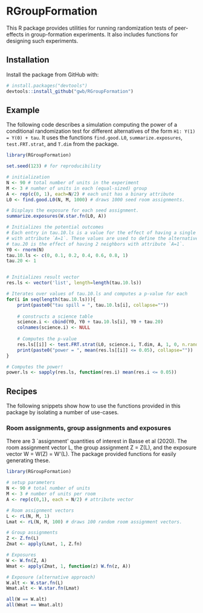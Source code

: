 
# RGroupFormation

<!-- badges: start -->
<!-- badges: end -->

This R package provides utilities for running randomization tests of peer-effects 
in group-formation experiments. It also includes functions for designing such 
experiments.

## Installation

Install the package from GitHub with:
``` r
# install.packages("devtools")
devtools::install_github("gwb/RGroupFormation")
```

## Example

The following code describes a simulation computing the power of a conditional 
randomization test for different alternatives of the 
form `H1: Y(1) = Y(0) + tau`. It uses the functions `find.good.L0`, 
`summarize.exposures`, `test.FRT.strat`, and `T.dim` from the package.

```r
library(RGroupFormation)

set.seed(123) # for reproducibility

# initialization
N <- 90 # total number of units in the experiment
M <- 3 # numher of units in each (equal-sized) group
A <- rep(c(0, 1), each=N/2) # each unit has a binary attribute
L0 <- find.good.L0(N, M, 1000) # draws 1000 seed room assignments.

# Displays the exposure for each seed assignment.
summarize.exposures(W.star.fn(L0, A))

# Initializes the potential outcomes
# Each entry in tau.10.ls is a value for the effect of having a single neighbor 
# with attribute `A=1`. These values are used to define the alternative hypotheses. 
# tau.20 is the effect of having 2 neighbors with attribute `A=1`.
Y0 <- rnorm(N)
tau.10.ls <- c(0, 0.1, 0.2, 0.4, 0.6, 0.8, 1) 
tau.20 <- 1


# Initializes result vector
res.ls <- vector('list', length=length(tau.10.ls)) 

# Iterates over values of tau.10.ls and computes a p-value for each
for(i in seq(length(tau.10.ls))){
    print(paste0("tau spill = ", tau.10.ls[i], collapse=""))
	
	# constructs a science table
    science.i <- cbind(Y0, Y0 + tau.10.ls[i], Y0 + tau.20) 
    colnames(science.i) <- NULL
	
	# Computes the p-value
    res.ls[[i]] <- test.FRT.strat(L0, science.i, T.dim, A, 1, 0, n.rand=300, n.draws=1000)
    print(paste0("power = ", mean(res.ls[[i]] <= 0.05), collapse=""))
}

# Computes the power!
power.ls <- sapply(res.ls, function(res.i) mean(res.i <= 0.05))

```

## Recipes

The following snippets show how to use the functions provided in this package 
by isolating a number of use-cases.

### Room assignments, group assignments and exposures

There are 3 `assignment' quantities of interest in Basse et al (2020). The 
room assignment vector L, the group assignment Z = Z(L), and the exposure 
vector W = W(Z) = W'(L). The package provided functions for easily generating 
these.

```r
library(RGroupFormation)

# setup parameters
N <- 90 # total number of units
M <- 3 # number of units per room
A <- rep(c(0,1), each = N/2) # attribute vector

# Room assignment vectors 
L <- rL(N, M, 1)
Lmat <- rL(N, M, 100) # draws 100 random room assignment vectors.

# Group assignments
Z <- Z.fn(L)
Zmat <- apply(Lmat, 1, Z.fn)

# Exposures
W <- W.fn(Z, A)
Wmat <- apply(Zmat, 1, function(z) W.fn(z, A))

# Exposure (alternative approach)
W.alt <- W.star.fn(L)
Wmat.alt <- W.star.fn(Lmat)

all(W == W.alt)
all(Wmat == Wmat.alt)
```

